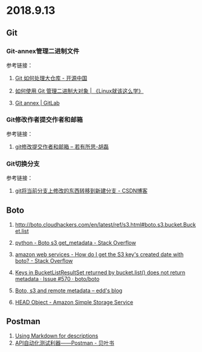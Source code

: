 # 2018.9.13

## Git 

### Git-annex管理二进制文件

参考链接：

1. [Git 如何处理大仓库 - 开源中国](https://www.oschina.net/translate/how-to-handle-big-repositories-with-git)
2. [如何使用 Git 管理二进制大对象 | 《Linux就该这么学》](https://www.linuxprobe.com/large-objects.html)

3. [Git annex | GitLab](https://docs.gitlab.com/ee/workflow/git_annex.html)

### Git修改作者提交作者和邮箱

参考链接：

1. [git修改提交作者和邮箱 – 若有所思-胡磊](http://i.dotidea.cn/2015/04/git-amend-author/)

### Git切换分支

参考链接：

1. [git将当前分支上修改的东西转移到新建分支 - CSDN博客](https://blog.csdn.net/stan_pcf/article/details/51911101)

## Boto

1. http://boto.cloudhackers.com/en/latest/ref/s3.html#boto.s3.bucket.Bucket.list
2. [python - Boto s3 get_metadata - Stack Overflow](https://stackoverflow.com/question/18979199/boto-s3-get-metadata)
3. [amazon web services - How do I get the S3 key's created date with boto? - Stack Overflow](https://stackoverflow.com/questions/27746760/how-do-i-get-the-s3-keys-created-date-with-boto/27751384)

4. [Keys in BucketListResultSet returned by bucket.list() does not return metadata · Issue #570 · boto/boto](https://github.com/boto/boto/issues/570)
5. [Boto, s3 and remote metadata – edd's blog](http://eddwardo.github.io/2015/07/01/boto-s3-and-remote-metadata/)

6. [HEAD Object - Amazon Simple Storage Service](https://docs.aws.amazon.com/AmazonS3/latest/API/RESTObjectHEAD.html)

## Postman

1. [Using Markdown for descriptions](https://www.getpostman.com/docs/v6/postman/collections/using_markdown_for_descriptions)
2. [API自动化测试利器——Postman - 贝叶书](http://www.bayescafe.com/tools/use-postman-to-test-api-automatically.html)